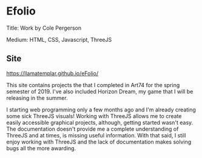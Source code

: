 # Efolio

Title: Work by Cole Pergerson

Medium: HTML, CSS, Javascript, ThreeJS

## Site

https://llamatemplar.github.io/eFolio/

This site contains projects the that I completed in Art74 for the spring semester of 2019. I've also included Horizon Dream, my game that I will be releasing in the summer.

I starting web programming only a few months ago and I'm already creating some sick ThreeJS visuals! Working with ThreeJS allows me to create easily accessible graphical projects, although, getting started wasn't easy. The documentation doesn't provide me a complete understanding of ThreeJS and at times, is missing useful information. With that said, I still enjoy working with ThreeJS and the lack of documentation makes solving bugs all the more awarding. 
